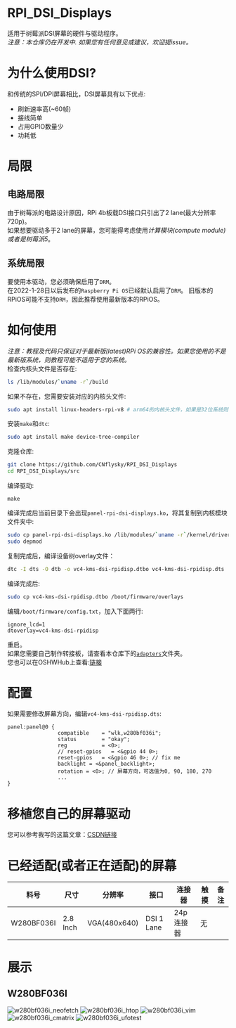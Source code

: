 # RPI_DSI_Displays
适用于树莓派DSI屏幕的硬件与驱动程序。  
*注意：本仓库仍在开发中. 如果您有任何意见或建议，欢迎提issue。*  
# 为什么使用DSI?

和传统的SPI/DPI屏幕相比，DSI屏幕具有以下优点:
- 刷新速率高(~60帧)
- 接线简单
- 占用GPIO数量少
- 功耗低

# 局限
## 电路局限  
由于树莓派的电路设计原因，RPi 4b板载DSI接口只引出了2 lane(最大分辨率720p)。  
如果想要驱动多于2 lane的屏幕，您可能得考虑使用*计算模块(compute module)*或者是*树莓派5*。
## 系统局限  
要使用本驱动，您必须确保启用了`DRM`。  
在2022-1-28日以后发布的`Raspberry Pi OS`已经默认启用了`DRM`。
旧版本的RPiOS可能不支持`DRM`，因此推荐使用最新版本的RPiOS。

# 如何使用
*注意：教程及代码只保证对于最新版(latest)RPi OS的兼容性。如果您使用的不是最新版系统，则教程可能不适用于您的系统。*  
检查内核头文件是否存在:
```bash
ls /lib/modules/`uname -r`/build
```
如果不存在，您需要安装对应的内核头文件:
```bash
sudo apt install linux-headers-rpi-v8 # arm64的内核头文件，如果是32位系统则需要安装linux-headers-rpi-v7
```
安装`make`和`dtc`:
```bash
sudo apt install make device-tree-compiler
```
克隆仓库:
```bash
git clone https://github.com/CNflysky/RPI_DSI_Displays
cd RPI_DSI_Displays/src
```
编译驱动:
```
make
```
编译完成后当前目录下会出现`panel-rpi-dsi-displays.ko`，将其复制到内核模块文件夹中:
```bash
sudo cp panel-rpi-dsi-displays.ko /lib/modules/`uname -r`/kernel/drivers/gpu/drm/panel
sudo depmod
```
复制完成后，编译设备树overlay文件：
```bash
dtc -I dts -O dtb -o vc4-kms-dsi-rpidisp.dtbo vc4-kms-dsi-rpidisp.dts
```
编译完成后:
```bash
sudo cp vc4-kms-dsi-rpidisp.dtbo /boot/firmware/overlays
```
编辑`/boot/firmware/config.txt`，加入下面两行:
```
ignore_lcd=1
dtoverlay=vc4-kms-dsi-rpidisp
```
重启。  
如果您需要自己制作转接板，请查看本仓库下的[`adapters`](./adapters)文件夹。  
您也可以在OSHWHub上查看:[链接](https://oshwhub.com/cnflysky/RaspberryPi-DSI-Display)  

# 配置
如果需要修改屏幕方向，编辑`vc4-kms-dsi-rpidisp.dts`:
```dts
panel:panel@0 {
				compatible    = "wlk,w280bf036i";
				status        = "okay";
				reg           = <0>;
				// reset-gpios   = <&gpio 44 0>;
				reset-gpios   = <&gpio 46 0>; // fix me
				backlight = <&panel_backlight>;
				rotation = <0>; // 屏幕方向，可选值为0, 90, 180, 270
                ...
}
```

# 移植您自己的屏幕驱动
您可以参考我写的这篇文章：[CSDN链接](https://blog.csdn.net/CNflysky/article/details/123119666)  

# 已经适配(或者正在适配)的屏幕
| 料号 | 尺寸 | 分辨率 | 接口 | 连接器 | 触摸 | 备注 |
| ---- | ---- | --- | --- | --- | --- | --- |
|W280BF036I| 2.8 Inch| VGA(480x640) | DSI 1 Lane | 24p 连接器 | 无 | |

# 展示
## W280BF036I
![w280bf036i_neofetch](https://user-images.githubusercontent.com/48781081/185400085-0ac27bf6-d49c-43aa-998f-bba86e3f03a0.jpg)
![w280bf036i_htop](https://user-images.githubusercontent.com/48781081/185400206-1bcef701-b001-4589-a75b-26b4d6db5c8d.jpg)
![w280bf036i_vim](https://user-images.githubusercontent.com/48781081/185400265-4c3b49c9-1a6e-41d2-a25e-e2c9e414bae6.jpg)
![w280bf036i_cmatrix](https://user-images.githubusercontent.com/48781081/185400713-61ed19be-53c0-41fe-b528-b3accef58a2d.gif)
![w280bf036i_ufotest](https://user-images.githubusercontent.com/48781081/185400433-1008b845-31b5-4f14-818f-27a5a4eac061.jpg)
